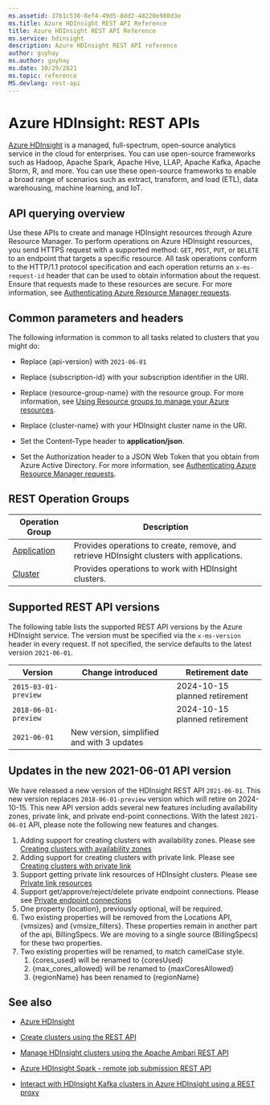 ```yaml
---
ms.assetid: 37b1c530-8ef4-49d5-8dd2-48220e980d3e
ms.title: Azure HDInsight REST API Reference
title: Azure HDInsight REST API Reference
ms.service: hdinsight
description: Azure HDInsight REST API reference
author: guyhay
ms.author: guyhay
ms.date: 10/29/2021
ms.topic: reference
MS.devlang: rest-api
---
```


# Azure HDInsight: REST APIs

[Azure HDInsight](/Azure/HDInsight/hdinsight-overview) is a managed, full-spectrum, open-source analytics service in the cloud for enterprises. You can use open-source frameworks such as Hadoop, Apache Spark, Apache Hive, LLAP, Apache Kafka, Apache Storm, R, and more.  You can use these open-source frameworks to enable a broad range of scenarios such as extract, transform, and load (ETL), data warehousing, machine learning, and IoT.  

## API querying overview

Use these APIs to create and manage HDInsight resources through Azure Resource Manager. To perform operations on Azure HDInsight resources, you send HTTPS request with a supported method: `GET`, `POST`, `PUT`, or `DELETE` to an endpoint that targets a specific resource.  All task operations conform to the HTTP/1.1 protocol specification and each operation returns an `x-ms-request-id` header that can be used to obtain information about the request. Ensure that requests made to these resources are secure. For more information, see [Authenticating Azure Resource Manager requests](https://msdn.microsoft.com/library/azure/dn790557.aspx).  

## Common parameters and headers

 The following information is common to all tasks related to clusters that you might do:  
  
* Replace {api-version} with `2021-06-01`
  
* Replace {subscription-id} with your subscription identifier in the URI.  
  
* Replace {resource-group-name} with the resource group. For more information, see [Using Resource groups to manage your Azure resources](https://azure.microsoft.com/documentation/articles/azure-preview-portal-using-resource-groups/).  
  
* Replace {cluster-name} with your HDInsight cluster name in the URI.  
  
* Set the Content-Type header to **application/json**.  
  
* Set the Authorization header to a JSON Web Token that you obtain from Azure Active Directory. For more information, see [Authenticating Azure Resource Manager requests](https://msdn.microsoft.com/library/azure/dn790557.aspx).

## REST Operation Groups

| Operation Group | Description |
|-----------------|-------------|
|[Application](hdinsight-application.md)| Provides operations to create, remove, and retrieve HDInsight clusters with applications. |
|[Cluster](hdinsight-cluster.md) | Provides operations to work with HDInsight clusters. |  

## Supported REST API versions

The following table lists the supported REST API versions by the Azure HDInsight service. The version must be specified via the `x-ms-version` header in every request. If not specified, the service defaults to the latest version `2021-06-01`.

|Version|Change introduced|Retirement date|  
|-------------|---------------------|-----------------------|
|`2015-03-01-preview` || 2024-10-15 planned retirement
|`2018-06-01-preview` || 2024-10-15 planned retirement
|`2021-06-01`| New version, simplified and with 3 updates

## Updates in the new 2021-06-01 API version

We have released a new version of the HDInsight REST API `2021-06-01`.  This new version replaces `2018-06-01-preview` version which will retire on 2024-10-15.  This new API version adds several new features including availability zones, private link, and private end-point connections.  With the latest `2021-06-01` API, please note the following new features and changes.

1. Adding support for creating clusters with availability zones.  Please see [Creating clusters with availability zones](https://github.com/Azure/azure-sdk-for-net/blob/3b68cb85f4ea3da303cb766e14b80afef3203ec1/sdk/hdinsight/Microsoft.Azure.Management.HDInsight/tests/ScenarioTests/ClusterOperationTests.cs#L779)
1. Adding support for creating clusters with private link.  Please see [Creating clusters with private link](https://github.com/Azure/azure-sdk-for-net/blob/3b68cb85f4ea3da303cb766e14b80afef3203ec1/sdk/hdinsight/Microsoft.Azure.Management.HDInsight/tests/ScenarioTests/ClusterOperationTests.cs#L883)
1. Support getting private link resources of HDInsight clusters.  Please see [Private link resources](https://github.com/Azure/azure-sdk-for-net/blob/3b68cb85f4ea3da303cb766e14b80afef3203ec1/sdk/hdinsight/Microsoft.Azure.Management.HDInsight/tests/ScenarioTests/PrivateLinkResourceTests.cs#L38)
1. Support get/approve/reject/delete private endpoint connections.  Please see [Private endpoint connections](https://github.com/Azure/azure-sdk-for-net/blob/3b68cb85f4ea3da303cb766e14b80afef3203ec1/sdk/hdinsight/Microsoft.Azure.Management.HDInsight/tests/ScenarioTests/PrivateEndpointConnectionTests.cs#L16)
1. One property {location}, previously optional, will be required.
1. Two existing properties will be removed from the Locations API, {vmsizes} and {vmsize_filters}.  These properties remain in another part of the api, BillingSpecs.  We are moving to a single source (BillingSpecs) for these two properties.
1. Two existing properties will be renamed, to match camelCase style.
   1. {cores_used} will be renamed to {coresUsed}
   1. {max_cores_allowed} will be renamed to {maxCoresAllowed}
   1. {regionName} has been renamed to {regionName}

## See also

* [Azure HDInsight](/Azure/HDInsight/hdinsight-overview)

* [Create clusters using the REST API](/azure/hdinsight/hdinsight-hadoop-create-linux-clusters-curl-rest)

* [Manage HDInsight clusters using the Apache Ambari REST API](/azure/hdinsight/hdinsight-hadoop-manage-ambari-rest-api)

* [Azure HDInsight Spark - remote job submission REST API](/rest/api/hdinsightspark/)

* [Interact with HDInsight Kafka clusters in Azure HDInsight using a REST proxy](/azure/hdinsight/kafka/rest-proxy)
